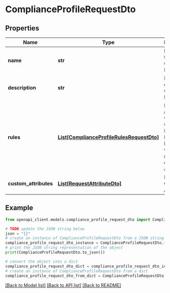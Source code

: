 # ComplianceProfileRequestDto


## Properties

Name | Type | Description | Notes
------------ | ------------- | ------------- | -------------
**name** | **str** | Name of the Compliance Profile | 
**description** | **str** | Description of the Compliance Profile | [optional] 
**rules** | [**List[ComplianceProfileRulesRequestDto]**](ComplianceProfileRulesRequestDto.md) | Rules to be associated with the Compliance Profile. Profiles can be created without rules and can be added later | [optional] 
**custom_attributes** | [**List[RequestAttributeDto]**](RequestAttributeDto.md) | List of Custom Attributes | [optional] 

## Example

```python
from openapi_client.models.compliance_profile_request_dto import ComplianceProfileRequestDto

# TODO update the JSON string below
json = "{}"
# create an instance of ComplianceProfileRequestDto from a JSON string
compliance_profile_request_dto_instance = ComplianceProfileRequestDto.from_json(json)
# print the JSON string representation of the object
print(ComplianceProfileRequestDto.to_json())

# convert the object into a dict
compliance_profile_request_dto_dict = compliance_profile_request_dto_instance.to_dict()
# create an instance of ComplianceProfileRequestDto from a dict
compliance_profile_request_dto_from_dict = ComplianceProfileRequestDto.from_dict(compliance_profile_request_dto_dict)
```
[[Back to Model list]](../README.md#documentation-for-models) [[Back to API list]](../README.md#documentation-for-api-endpoints) [[Back to README]](../README.md)


